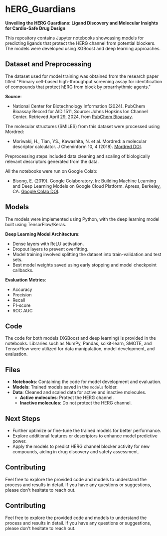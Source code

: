 # hERG_Guardians

**Unveiling the HERG Guardians: Ligand Discovery and Molecular Insights for Cardio-Safe Drug Design**

This repository contains Jupyter notebooks showcasing models for predicting ligands that protect the HERG channel from potential blockers. The models were developed using XGBoost and deep learning approaches.

## Dataset and Preprocessing

The dataset used for model training was obtained from the research paper titled "Primary cell-based high-throughput screening assay for identification of compounds that protect hERG from block by proarrhythmic agents."

**Source**:
- National Center for Biotechnology Information (2024). PubChem Bioassay Record for AID 1511, Source: Johns Hopkins Ion Channel Center. Retrieved April 29, 2024, from [PubChem Bioassay](https://pubchem.ncbi.nlm.nih.gov/bioassay/1511).

The molecular structures (SMILES) from this dataset were processed using Mordred:
- Moriwaki, H., Tian, YS., Kawashita, N. et al. Mordred: a molecular descriptor calculator. J Cheminform 10, 4 (2018). [Mordred DOI](https://doi.org/10.1186/s13321-018-0258-y).

Preprocessing steps included data cleaning and scaling of biologically relevant descriptors generated from the data.

All the notebooks were run on Google Colab:
- Bisong, E. (2019). Google Colaboratory. In: Building Machine Learning and Deep Learning Models on Google Cloud Platform. Apress, Berkeley, CA. [Google Colab DOI](https://doi.org/10.1007/978-1-4842-4470-8_7).

## Models

The models were implemented using Python, with the deep learning model built using TensorFlow/Keras. 

**Deep Learning Model Architecture**:
- Dense layers with ReLU activation.
- Dropout layers to prevent overfitting.
- Model training involved splitting the dataset into train-validation and test sets.
- Best model weights saved using early stopping and model checkpoint callbacks.

**Evaluation Metrics**:
- Accuracy
- Precision
- Recall
- F1-score
- ROC AUC

## Code

The code for both models (XGBoost and deep learning) is provided in the notebooks. Libraries such as NumPy, Pandas, scikit-learn, SMOTE, and TensorFlow were utilized for data manipulation, model development, and evaluation.

## Files

- **Notebooks**: Containing the code for model development and evaluation.
- **Models**: Trained models saved in the `models` folder.
- **Data**: Cleaned and scaled data for active and inactive molecules.
  - **Active molecules**: Protect the HERG channel.
  - **Inactive molecules**: Do not protect the HERG channel.

## Next Steps

- Further optimize or fine-tune the trained models for better performance.
- Explore additional features or descriptors to enhance model predictive power.
- Apply the models to predict HERG channel blocker activity for new compounds, aiding in drug discovery and safety assessment.

## Contributing

Feel free to explore the provided code and models to understand the process and results in detail. If you have any questions or suggestions, please don't hesitate to reach out.


## Contributing

Feel free to explore the provided code and models to understand the process and results in detail. If you have any questions or suggestions, please don't hesitate to reach out.

